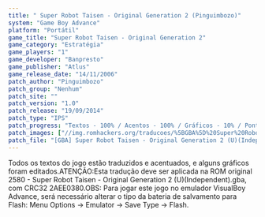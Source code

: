 ```yaml
---
title: " Super Robot Taisen - Original Generation 2 (Pinguimbozo)"
system: "Game Boy Advance"
platform: "Portátil"
game_title: "Super Robot Taisen - Original Generation 2"
game_category: "Estratégia"
game_players: "1"
game_developer: "Banpresto"
game_publisher: "Atlus"
game_release_date: "14/11/2006"
patch_author: "Pinguimbozo"
patch_group: "Nenhum"
patch_site: ""
patch_version: "1.0"
patch_release: "19/09/2014"
patch_type: "IPS"
patch_progress: "Textos - 100% / Acentos - 100% / Gráficos - 10% / Ponteiros - 10%"
patch_images: ["//img.romhackers.org/traducoes/%5BGBA%5D%20Super%20Robot%20Taisen%20-%20Original%20Generation%202%20-%20Pinguimbozo%20-%201.png","//img.romhackers.org/traducoes/%5BGBA%5D%20Super%20Robot%20Taisen%20-%20Original%20Generation%202%20-%20Pinguimbozo%20-%202.png","//img.romhackers.org/traducoes/%5BGBA%5D%20Super%20Robot%20Taisen%20-%20Original%20Generation%202%20-%20Pinguimbozo%20-%203.png"]
patch_file: "[GBA] Super Robot Taisen - Original Generation 2 (U)(Independent) [T-BR] [T-Pinguimbozo G-Nenhum] [V-1.0 A-2014].zip"
---
```

Todos os textos do jogo estão traduzidos e acentuados, e alguns gráficos foram editados.ATENÇÃO:Esta tradução deve ser aplicada na ROM original 2580 - Super Robot Taisen - Original Generation 2 (U)(Independent).gba, com CRC32 2AEE0380.OBS: Para jogar este jogo no emulador VisualBoy Advance, será necessário alterar o tipo da bateria de salvamento para Flash: Menu Options -> Emulator -> Save Type -> Flash.